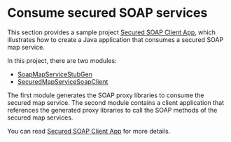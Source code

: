# Consume secured SOAP services

This section provides a sample project [Secured SOAP Client App](securedsoapclientapp), which illustrates how to create a Java application that consumes a secured SOAP map service.

In this project, there are two modules:

- [SoapMapServiceStubGen](securedsoapclientapp/SoapMapServiceStubGen)
- [SecuredMapServiceSoapClient](securedsoapclientapp/SecuredMapServiceSoapClient)

The first module generates the SOAP proxy libraries to consume the secured map service. The second module contains a client application that references the generated proxy libraries to call the SOAP methods of the secured map services.

You can read [Secured SOAP Client App](securedsoapclientapp) for more details.
